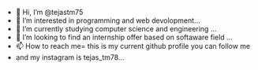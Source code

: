 - 👋 Hi, I’m @tejastm75
- 👀 I’m interested in programming and web devolopment...
- 🌱 I’m currently studying computer science and engineering ...
- 💞️ I’m looking to find an internship offer based on softaware field ...
- 📫 How to reach me= this is my current github profile you can follow me
- and my instagram is tejas_tm78...

<!---
tejastm75/tejastm75 is a ✨ special ✨ repository because its `README.md` (this file) appears on your GitHub profile.
You can click the Preview link to take a look at your changes.
--->
